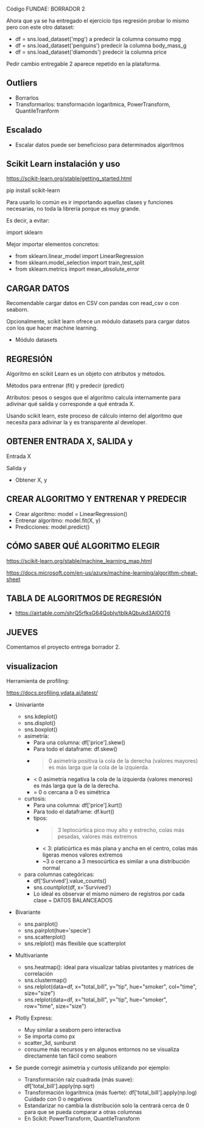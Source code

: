 Código FUNDAE: BORRADOR 2

Ahora que ya se ha entregado el ejercicio tips regresión probar lo mismo pero con este otro dataset:

* df = sns.load_dataset('mpg') a predecir la columna consumo mpg
* df = sns.load_dataset('penguins') predecir la columna body_mass_g
* df = sns.load_dataset('diamonds') predecir la columna price

Pedir cambio entregable 2 aparece repetido en la plataforma.

## Outliers

* Borrarlos
* Transformarlos: transformación logarítmica, PowerTransform, QuantileTranform

## Escalado

* Escalar datos puede ser beneficioso para determinados algoritmos

## Scikit Learn instalación y uso

https://scikit-learn.org/stable/getting_started.html

pip install scikit-learn

Para usarlo lo común es ir importando aquellas clases y funciones necesarias, no toda la librería porque es muy grande.

Es decir, a evitar:

import sklearn

Mejor importar elementos concretos:

* from sklearn.linear_model import LinearRegression
* from sklearn.model_selection import train_test_split
* from sklearn.metrics import mean_absolute_error


## CARGAR DATOS

Recomendable cargar datos en CSV con pandas con read_csv o con seaborn.

Opcionalmente, scikit learn ofrece un módulo datasets para cargar datos con los que hacer machine learning.

* Módulo datasets

## REGRESIÓN

Algoritmo en scikit Learn es un objeto con atributos y métodos.

Métodos para entrenar (fit) y predecir (predict)

Atributos: pesos o sesgos que el algoritmo calcula internamente para adivinar qué salida y corresponde a qué entrada X.

Usando scikit learn, este proceso de cálculo interno del algoritmo que necesita para adivinar la y es transparente al developer.


## OBTENER ENTRADA X, SALIDA y


Entrada X 

Salida y

* Obtener X, y

## CREAR ALGORITMO Y ENTRENAR Y PREDECIR

* Crear algoritmo: model = LinearRegression()
* Entrenar algoritmo: model.fit(X, y)
* Predicciones: model.predict()


## CÓMO SABER QUÉ ALGORITMO ELEGIR 

https://scikit-learn.org/stable/machine_learning_map.html

https://docs.microsoft.com/en-us/azure/machine-learning/algorithm-cheat-sheet

## TABLA DE ALGORITMOS DE REGRESIÓN

- https://airtable.com/shrQ5rfksG64QobIy/tblkAQbukd3Al0OT6


## JUEVES

Comentamos el proyecto entrega borrador 2.

## visualizacion



Herramienta de profiling:

https://docs.profiling.ydata.ai/latest/

* Univariante
    * sns.kdeplot()
    * sns.displot()
    * sns.boxplot()
    * asimetría:
        * Para una columna: df['price'].skew()
        * Para todo el dataframe: df.skew()
        * > 0 asimetría positiva la cola de la derecha (valores mayores) es más larga que la cola de la izquierda.
        * < 0 asimetría negativa la cola de la izquierda (valores menores) es más larga que la de la derecha.
        * = 0 o cercana a 0 es simétrica    
    * curtosis:
        * Para una columna: df['price'].kurt()
        * Para todo el dataframe: df.kurt()
        * tipos:
            * > 3 leptocúrtica pico muy alto y estrecho, colas más pesadas, valores más extremos
            * < 3: platicúrtica es más plana y ancha en el centro, colas más ligeras menos valores extremos
            * ~3 o cercano a 3 mesocúrtica es similar a una distribución normal
    * para columnas categóricas:
        * df['Survived'].value_counts()
        * sns.countplot(df, x='Survived')
        * Lo ideal es observar el mismo número de registros por cada clase = DATOS BALANCEADOS
* Bivariante
    * sns.pairplot()
    * sns.pairplot(hue='specie')
    * sns.scatterplot()
    * sns.relplot() más flexible que scatterplot


* Multivariante
    * sns.heatmap(): ideal para visualizar tablas pivotantes y matrices de correlación
    * sns.clustermap()
    * sns.relplot(data=df, x="total_bill", y="tip", hue="smoker", col="time", size="size")
    * sns.relplot(data=df, x="total_bill", y="tip", hue="smoker", row="time", size="size")


* Plotly Express:
    * Muy similar a seaborn pero interactiva
    * Se importa como px 
    * scatter_3d, sunburst
    * consume más recursos y en algunos entornos no se visualiza directamente tan fácil como seaborn



* Se puede corregir asimetría y curtosis utilizando por ejemplo:
    * Transformación raíz cuadrada (más suave): df['total_bill'].apply(np.sqrt)
    * Transformación logarítmica (más fuerte): df['total_bill'].apply(np.log) Cuidado con 0 o negativos
    * Estandarizar no cambia la distribución solo la centrará cerca de 0 para que se pueda comparar a otras columnas
    * En Scikit: PowerTransform, QuantileTransform